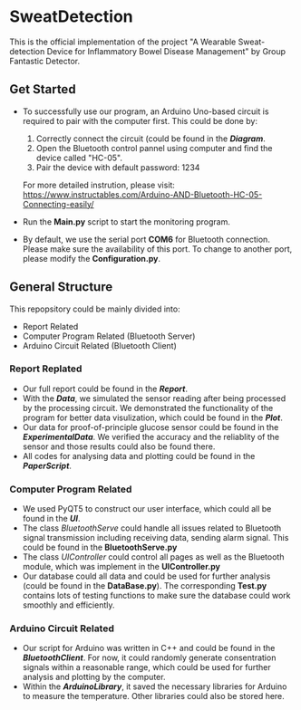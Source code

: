 # SweatDetection
This is the official implementation of the project "A Wearable Sweat-detection Device for Inflammatory Bowel Disease Management" by Group Fantastic Detector.

## Get Started
- To successfully use our program, an Arduino Uno-based circuit is required to pair with the computer first. This could be done by:

    1. Correctly connect the circuit (could be found in the ***Diagram***.
    2. Open the Bluetooth control pannel using computer and find the device called "HC-05".
    3. Pair the device with default password: 1234
    
    For more detailed instrution, please visit: https://www.instructables.com/Arduino-AND-Bluetooth-HC-05-Connecting-easily/
- Run the **Main.py** script to start the monitoring program.
- By default, we use the serial port **COM6** for Bluetooth connection. Please make sure the availability of this port. To change to another port, please modify the **Configuration.py**.

## General Structure
This repopsitory could be mainly divided into:
- Report Related
- Computer Program Related (Bluetooth Server)
- Arduino Circuit Related (Bluetooth Client)

### Report Replated
- Our full report could be found in the ***Report***.
- With the ***Data***, we simulated the sensor reading after being processed by the processing circuit. We demonstrated the functionality of the program for better data visulization, which could be found in the ***Plot***.
- Our data for proof-of-principle glucose sensor could be found in the ***ExperimentalData***. We verified the accuracy and the reliablity of the sensor and those results could also be found there.
- All codes for analysing data and plotting could be found in the ***PaperScript***.

### Computer Program Related
- We used PyQT5 to construct our user interface, which could all be found in the ***UI***.
- The class *BluetoothServe* could handle all issues related to Bluetooth signal transmission including receiving data, sending alarm signal. This could be found in the **BluetoothServe.py**
- The class *UIController* could control all pages as well as the Bluetooth module, which was implement in the **UIController.py**
- Our database could all data and could be used for further analysis (could be found in the **DataBase.py**). The corresponding **Test.py** contains lots of testing functions to make sure the database could work smoothly and efficiently.

### Arduino Circuit Related
- Our script for Arduino was written in C++ and could be found in the ***BluetoothClient***. For now, it could randomly generate consentration signals within a reasonable range, which could be used for further analysis and plotting by the computer.
- Within the ***ArduinoLibrary***, it saved the necessary libraries for Arduino to measure the temperature. Other libraries could also be stored here.
